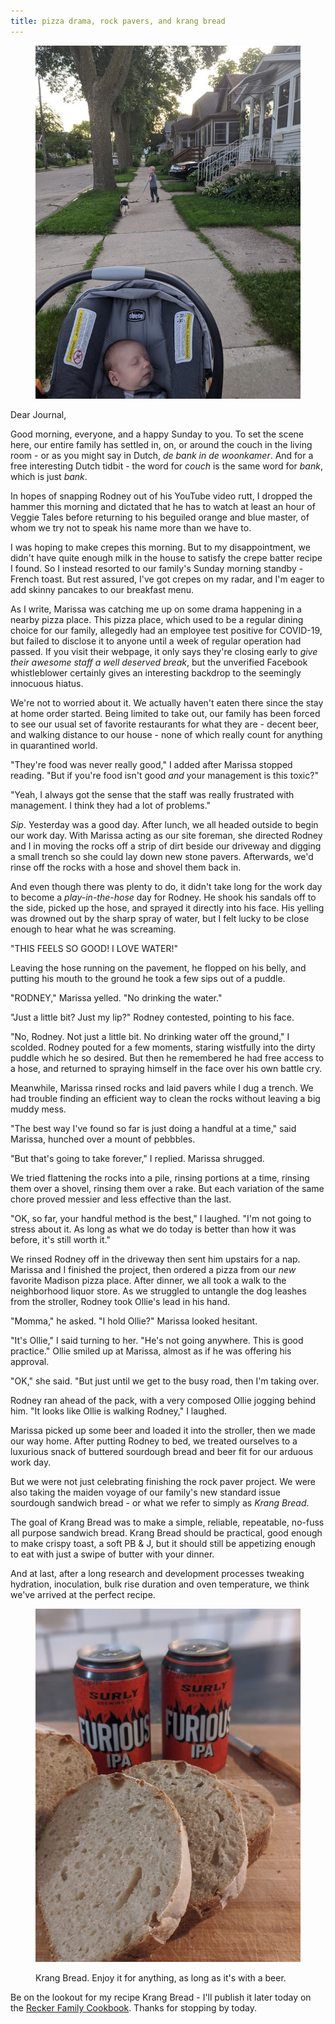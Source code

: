 ```yaml
---
title: pizza drama, rock pavers, and krang bread
---
```


<figure>
  <a href="/images/banners/2020-06-28.jpg">
    <img alt="banner" src="/images/banners/2020-06-28.jpg"/>
  </a>
</figure>

Dear Journal,

Good morning, everyone, and a happy Sunday to you.  To set the scene
here, our entire family has settled in, on, or around the couch in the
living room - or as you might say in Dutch, _de bank in de woonkamer_.
And for a free interesting Dutch tidbit - the word for _couch_ is the
same word for _bank_, which is just _bank_.

In hopes of snapping Rodney out of his YouTube video rutt, I dropped
the hammer this morning and dictated that he has to watch at least an
hour of Veggie Tales before returning to his beguiled orange and blue
master, of whom we try not to speak his name more than we have to.

I was hoping to make crepes this morning.  But to my disappointment,
we didn't have quite enough milk in the house to satisfy the crepe
batter recipe I found.  So I instead resorted to our family's Sunday
morning standby - French toast.  But rest assured, I've got crepes on
my radar, and I'm eager to add skinny pancakes to our breakfast menu.

As I write, Marissa was catching me up on some drama happening in a
nearby pizza place.  This pizza place, which used to be a regular
dining choice for our family, allegedly had an employee test positive
for COVID-19, but failed to disclose it to anyone until a week of
regular operation had passed.  If you visit their webpage, it only
says they're closing early to _give their awesome staff a well
deserved break_, but the unverified Facebook whistleblower certainly
gives an interesting backdrop to the seemingly innocuous hiatus.

We're not to worried about it.  We actually haven't eaten there since
the stay at home order started.  Being limited to take out, our family
has been forced to see our usual set of favorite restaurants for what
they are - decent beer, and walking distance to our house - none of
which really count for anything in quarantined world.

"They're food was never really good," I added after Marissa stopped
reading.  "But if you're food isn't good _and_ your management is this
toxic?"

"Yeah, I always got the sense that the staff was really frustrated
with management.  I think they had a lot of problems."

_Sip_.  Yesterday was a good day.  After lunch, we all headed outside
to begin our work day.  With Marissa acting as our site foreman, she
directed Rodney and I in moving the rocks off a strip of dirt beside
our driveway and digging a small trench so she could lay down new
stone pavers.  Afterwards, we'd rinse off the rocks with a hose and
shovel them back in.

And even though there was plenty to do, it didn't take long for the
work day to become a _play-in-the-hose_ day for Rodney.  He shook his
sandals off to the side, picked up the hose, and sprayed it directly
into his face.  His yelling was drowned out by the sharp spray of
water, but I felt lucky to be close enough to hear what he was
screaming.

"THIS FEELS SO GOOD!  I LOVE WATER!"

Leaving the hose running on the pavement, he flopped on his belly, and
putting his mouth to the ground he took a few sips out of a puddle.

"RODNEY," Marissa yelled.  "No drinking the water."

"Just a little bit?  Just my lip?" Rodney contested, pointing to his
face.

"No, Rodney.  Not just a little bit.  No drinking water off the
ground," I scolded.  Rodney pouted for a few moments, staring
wistfully into the dirty puddle which he so desired.  But then he
remembered he had free access to a hose, and returned to spraying
himself in the face over his own battle cry.

Meanwhile, Marissa rinsed rocks and laid pavers while I dug a trench.
We had trouble finding an efficient way to clean the rocks without
leaving a big muddy mess.

"The best way I've found so far is just doing a handful at a time,"
said Marissa, hunched over a mount of pebbbles.

"But that's going to take forever," I replied.  Marissa shrugged.

We tried flattening the rocks into a pile, rinsing portions at a
time, rinsing them over a shovel, rinsing them over a rake.  But each
variation of the same chore proved messier and less effective than the
last.

"OK, so far, your handful method is the best," I laughed.  "I'm not
going to stress about it.  As long as what we do today is better than
how it was before, it's still worth it."

We rinsed Rodney off in the driveway then sent him upstairs for a nap.
Marissa and I finished the project, then ordered a pizza from our
_new_ favorite Madison pizza place.  After dinner, we all took a walk
to the neighborhood liquor store.  As we struggled to untangle the dog
leashes from the stroller, Rodney took Ollie's lead in his hand.

"Momma," he asked.  "I hold Ollie?"  Marissa looked hesitant.

"It's Ollie," I said turning to her.  "He's not going anywhere.  This
is good practice."  Ollie smiled up at Marissa, almost as if he was
offering his approval.

"OK," she said.  "But just until we get to the busy road, then I'm
taking over.

Rodney ran ahead of the pack, with a very composed Ollie jogging
behind him.  "It looks like Ollie is walking Rodney," I laughed.

Marissa picked up some beer and loaded it into the stroller, then we
made our way home.  After putting Rodney to bed, we treated ourselves
to a luxurious snack of buttered sourdough bread and beer fit for our
arduous work day.

But we were not just celebrating finishing the rock paver project.
We were also taking the maiden voyage of our family's new standard
issue sourdough sandwich bread - or what we refer to simply as _Krang
Bread_.

The goal of Krang Bread was to make a simple, reliable, repeatable,
no-fuss all purpose sandwich bread.  Krang Bread should be practical,
good enough to make crispy toast, a soft PB & J, but it should still
be appetizing enough to eat with just a swipe of butter with your
dinner.

And at last, after a long research and development processes tweaking
hydration, inoculation, bulk rise duration and oven temperature, we
think we've arrived at the perfect recipe.

<figure>
  <a href="/images/krang-bread.jpg">
    <img alt="krang bread" src="/images/krang-bread.jpg"/>
  </a>
  <figcaption>
    <p>Krang Bread.  Enjoy it for anything, as long as it's with a beer.</p>
  </figcaption>
</figure>

Be on the lookout for my recipe Krang Bread - I'll publish it later
today on the [Recker Family Cookbook].  Thanks for stopping by today.

[Recker Family Cookbook]: https://cookbook.reckerfamily.com
